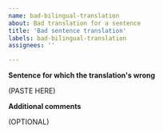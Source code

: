 ```yaml
---
name: bad-bilingual-translation
about: Bad translation for a sentence
title: 'Bad sentence translation'
labels: bad-bilingual-translation
assignees: ''

---
```


**Sentence for which the translation's wrong**

(PASTE HERE)

**Additional comments**

(OPTIONAL)
